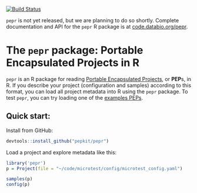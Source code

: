 
[![Build Status](https://travis-ci.org/pepkit/pepr.svg?branch=master)](https://travis-ci.org/pepkit/pepr)

`pepr` is not yet released, but we are planning to do so shortly. Complete documentation and API for the `pepr` R package is at [code.databio.org/pepr](http://code.databio.org/pepr/).

# The `pepr` package: Portable Encapsulated Projects in R

`pepr` is an R package for reading [Portable Encapsulated Projects](https://pepkit.github.io/), or **PEP**s, in R. If you describe your project (configuration and samples) according to this format, you can load all project metadata into R using the `pepr` package. To test `pepr`, you can try loading one of the [examples PEPs](https://pepkit.github.io/docs/example_PEPs/).


## Quick start:

Install from GitHub:

```R
devtools::install_github("pepkit/pepr")
```

Load a project and explore metadata like this:

```R
library('pepr')
p = Project(file = "~/code/microtest/config/microtest_config.yaml")

samples(p)
config(p)
```
